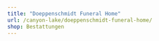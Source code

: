 ```yaml
---
title: "Doeppenschmidt Funeral Home"
url: /canyon-lake/doeppenschmidt-funeral-home/
shop: Bestattungen
---
```


